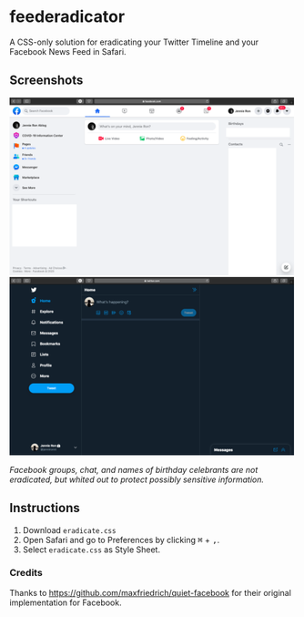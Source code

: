 # feederadicator
A CSS-only solution for eradicating your Twitter Timeline and your Facebook News Feed in Safari.


## Screenshots

[<img src="https://raw.githubusercontent.com/jennieablog/feederadicator/master/fb-screenshot.png" width="500"/>](https://raw.githubusercontent.com/jennieablog/feederadicator/master/fb-screenshot.png) [<img src="https://raw.githubusercontent.com/jennieablog/feederadicator/master/twitter-screenshot.png" width="500"/>](https://raw.githubusercontent.com/jennieablog/feederadicator/master/twitter-screenshot.png)

*Facebook groups, chat, and names of birthday celebrants are not eradicated, but whited out to protect possibly sensitive information.*

## Instructions

1. Download `eradicate.css`
2. Open Safari and go to Preferences by clicking <kbd>⌘</kbd> + <kbd>,</kbd>.
3. Select `eradicate.css` as Style Sheet.


### Credits
Thanks to https://github.com/maxfriedrich/quiet-facebook for their original implementation for Facebook.
